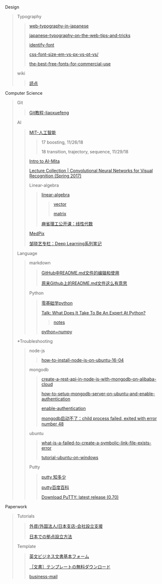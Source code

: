 Design
>
>Typography
>
>>[web-typography-in-japanese](http://hayataki-masaharu.jp/web-typography-in-japanese/#.W_uiqpMzZPZ)
>>
>>[japanese-typography-on-the-web-tips-and-tricks](https://medium.com/@PavelLaptev/japanese-typography-on-the-web-tips-and-tricks-981f120ad20e)
>>
>>[identify-font](https://www.fontsquirrel.com/matcherator)
>>
>>[css-font-size-em-vs-px-vs-pt-vs/](https://kyleschaeffer.com/development/css-font-size-em-vs-px-vs-pt-vs/)
>>
>>[the-best-free-fonts-for-commercial-use](https://www.techradar.com/news/the-best-free-fonts-for-commercial-use)
>>
>wiki
>
>>[読点](https://ja.wikipedia.org/wiki/%E8%AA%AD%E7%82%B9)
>>
Computer Science
>
>Git
>
>>[Git教程-liaoxuefeng](http://muicoder.github.io/liaoxuefeng/git/000Git%E6%95%99%E7%A8%8B.html)
>>
>AI
>
>>[MIT-人工智能](http://open.163.com/movie/2017/9/Q/S/MCTMNN3UI_MCTMNR8QS.html)
>>
>>>17 boosting, 11/26/18
>>>
>>>18 transition, trajectory, sequence, 11/29/18
>>>
>>[Intro to AI-Mita](http://stephenfitz.info/lectures/keio/keio2018aia/)
>>
>>[Lecture Collection | Convolutional Neural Networks for Visual Recognition (Spring 2017)](https://www.youtube.com/playlist?list=PL3FW7Lu3i5JvHM8ljYj-zLfQRF3EO8sYv)
>>
>>Linear-algebra
>>
>>>[linear-algebra](https://www.khanacademy.org/math/linear-algebra)
>>>
>>>>[vector](https://www.khanacademy.org/math/linear-algebra/vectors-and-spaces)
>>>>
>>>>[matrix](https://www.khanacademy.org/math/linear-algebra/alternate-bases/change-of-basis/v/linear-algebra-change-of-basis-matrix)
>>>>
>>>[麻省理工公开课：线性代数](http://open.163.com/movie/2010/11/P/P/M6V0BQC4M_M6V29EGPP.html)
>>>
>>[MedPix](https://medpix.nlm.nih.gov/case?id=4f6f6d55-1e9f-4784-a0f3-06cad29742d1&quiz=t)
>>
>>[邹晓艺专栏：Deep Learning系列笔记](https://mp.weixin.qq.com/s?__biz=MzI2MDQ3MTg3MQ==&mid=2247483850&idx=2&sn=7c8d419308b271db5cfe7fcc3dd95b33&chksm=ea686c9add1fe58c92f5f3d24595e6d1c580be889493f31f9dbe54ebeaf58c81dbcecf6073d5&scene=21#wechat_redirect)
>>
>Language
>
>>markdown
>>
>>>[GitHub中README.md文件的编辑和使用](https://blog.csdn.net/ljc_563812704/article/details/53464039)
>>>
>>>[原来Github上的README.md文件这么有意思](https://blog.csdn.net/zhaokaiqiang1992/article/details/41349819)
>>>
>>Python
>>
>>>[零基础学python](https://moreoronce.gitbooks.io/learnpython/content/index.html)
>>>
>>>[Talk: What Does It Take To Be An Expert At Python?](https://www.youtube.com/watch?v=7lmCu8wz8ro)
>>>
>>>>[notes](https://github.com/austin-taylor/code-vault/blob/master/python_expert_notebook.ipynb)
>>>>
>>>
>>>[python+numpy](http://cs231n.github.io/python-numpy-tutorial/)
>>>
>*Troubleshooting
>
>>node-js
>>
>>>[how-to-install-node-js-on-ubuntu-16-04](https://www.digitalocean.com/community/tutorials/how-to-install-node-js-on-ubuntu-16-04)
>>>
>>mongodb
>>>[create-a-rest-api-in-node-js-with-mongodb-on-alibaba-cloud](https://www.alibabacloud.com/blog/create-a-rest-api-in-node-js-with-mongodb-on-alibaba-cloud_593851)
>>>
>>>[how-to-setup-mongodb-server-on-ubuntu-and-enable-authentication](https://sysadmins.co.za/how-to-setup-mongodb-server-on-ubuntu-and-enable-authentication/)
>>>
>>>[enable-authentication](https://docs.mongodb.com/manual/tutorial/enable-authentication/)
>>>
>>>[mongodb启动不了：child process failed, exited with error number 48](https://www.cnblogs.com/joshua317/articles/5190385.html)
>>>
>>ubuntu
>>
>>>[what-is-a-failed-to-create-a-symbolic-link-file-exists-error](https://askubuntu.com/questions/543516/what-is-a-failed-to-create-a-symbolic-link-file-exists-error/543528)
>>>
>>>[tutorial-ubuntu-on-windows](https://tutorials.ubuntu.com/tutorial/tutorial-ubuntu-on-windows#3)
>>>
>>Putty
>>
>>>[putty 知多少](https://blog.csdn.net/qk_zhu/article/details/6272247)
>>>
>>>[putty百度百科](https://baike.baidu.com/item/putty/5426468?fr=aladdin)
>>>
>>>[Download PuTTY: latest release (0.70)](https://www.chiark.greenend.org.uk/~sgtatham/putty/latest.html)
>>>
Paperwork
>
>Tutorials
>
>>[外資/外国法人/日本支店-会社設立支援](http://ventureinq.jp/gaishisetup/)
>>
>>[日本での拠点設立方法](https://www.jetro.go.jp/invest/setting_up/section1/page5.html)
>
>Template
>
>>[英文ビジネス文書基本フォーム ](http://www.someya-net.com/62-BizManual_Open/06%20chap-5-1.pdf)
>>
>>[［文書］テンプレートの無料ダウンロード](https://template.k-solution.info/)
>>
>>[business-mail](https://business-mail.jp/example)
>>
>
